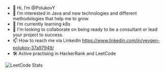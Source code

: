 - 👋 Hi, I’m @PolukovY
- 👀 I’m interested in Java and new technologies and different methodologies that help me to grow.
- 🌱 I’m currently learning k8s
- 💞️ I'm looking to collaborate on being ready to be a consultant or lead your project to success.
- 📫 How to reach me via LinkedIn https://www.linkedin.com/in/yevgen-polukov-37a97949/
- 🛠️ Active practising in HackerRank and LeetCode

![LeetCode Stats](https://leetcard.jacoblin.cool/levik?theme=light&font=Candal&ext=heatmap)

<!---
PolukovY/PolukovY is a ✨ special ✨ repository because its `README.md` (this file) appears on your GitHub profile.
You can click the Preview link to take a look at your changes.
--->
